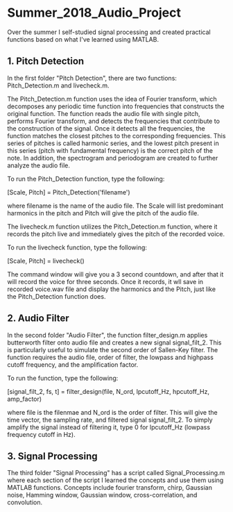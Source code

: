 # Summer_2018_Audio_Project
Over the summer I self-studied signal processing and created practical functions based on what I've learned using MATLAB. 

## 1. Pitch Detection
In the first folder "Pitch Detection", there are two functions: Pitch_Detection.m and livecheck.m. 

The Pitch_Detection.m function uses the idea of Fourier transform, which decomposes any periodic time function into frequencies that constructs the original function. The function reads the audio file with single pitch, performs Fourier transform, and detects the frequencies that contribute to the construction of the signal. Once it detects all the frequencies, the function matches the closest pitches to the corresponding frequencies. This series of pitches is called harmonic series, and the lowest pitch present in this series (pitch with fundamental frequency) is the correct pitch of the note. In addition, the spectrogram and periodogram are created to further analyze the audio file.  

To run the Pitch_Detection function, type the following:

[Scale, Pitch] = Pitch_Detection('filename')

where filename is the name of the audio file. The Scale will list predominant harmonics in the pitch and Pitch will give the pitch of the audio file. 

The livecheck.m function utilizes the Pitch_Detection.m function, where it records the pitch live and immediately gives the pitch of the recorded voice. 

To run the livecheck function, type the following:

[Scale, Pitch] = livecheck()

The command window will give you a 3 second countdown, and after that it will record the voice for three seconds. Once it records, it wll save in recorded voice.wav file and display the harmonics and the Pitch, just like the Pitch_Detection function does. 

## 2. Audio Filter

In the second folder "Audio Filter", the function filter_design.m applies butterworth filter onto audio file and creates a new signal signal_filt_2. This is particularly useful to simulate the second order of Sallen-Key filter. The function requires the audio file, order of filter, the lowpass and highpass cutoff frequency, and the amplification factor. 

To run the function, type the following:

[signal_filt_2, fs, t] = filter_design(file, N_ord, lpcutoff_Hz, hpcutoff_Hz, amp_factor)

where file is the filenmae and N_ord is the order of filter. This will give the time vector, the sampling rate, and filtered signal signal_filt_2. To simply amplify the signal instead of filtering it, type 0 for lpcutoff_Hz (lowpass frequency cutoff in Hz). 

## 3. Signal Processing

The third folder "Signal Processing" has a script called Signal_Processing.m where each section of the script I learned the concepts and use them using MATLAB functions. Concepts include fourier transform, chirp, Gaussian noise, Hamming window, Gaussian window, cross-correlation, and convolution. 
